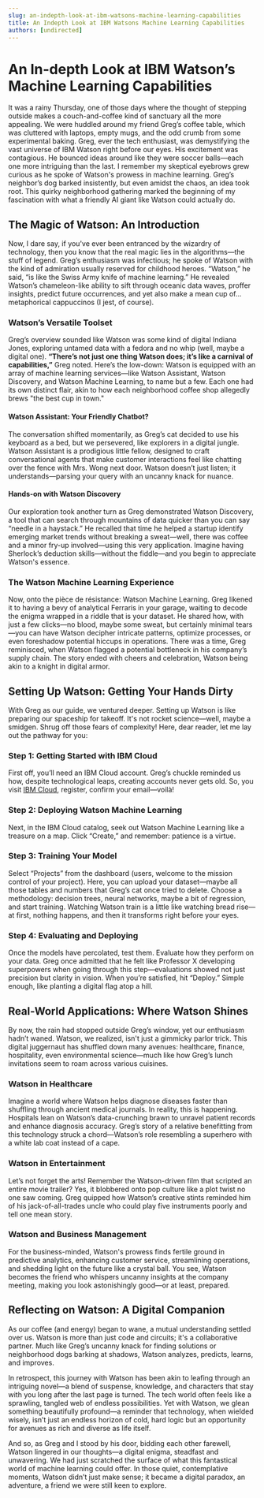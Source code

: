 ```yaml
---
slug: an-indepth-look-at-ibm-watsons-machine-learning-capabilities
title: An Indepth Look at IBM Watsons Machine Learning Capabilities
authors: [undirected]
---
```



# An In-depth Look at IBM Watson’s Machine Learning Capabilities

It was a rainy Thursday, one of those days where the thought of stepping outside makes a couch-and-coffee kind of sanctuary all the more appealing. We were huddled around my friend Greg’s coffee table, which was cluttered with laptops, empty mugs, and the odd crumb from some experimental baking. Greg, ever the tech enthusiast, was demystifying the vast universe of IBM Watson right before our eyes. His excitement was contagious. He bounced ideas around like they were soccer balls—each one more intriguing than the last. I remember my skeptical eyebrows grew curious as he spoke of Watson's prowess in machine learning. Greg’s neighbor’s dog barked insistently, but even amidst the chaos, an idea took root. This quirky neighborhood gathering marked the beginning of my fascination with what a friendly AI giant like Watson could actually do.

## The Magic of Watson: An Introduction

Now, I dare say, if you've ever been entranced by the wizardry of technology, then you know that the real magic lies in the algorithms—the stuff of legend. Greg’s enthusiasm was infectious; he spoke of Watson with the kind of admiration usually reserved for childhood heroes. “Watson,” he said, “is like the Swiss Army knife of machine learning.” He revealed Watson’s chameleon-like ability to sift through oceanic data waves, proffer insights, predict future occurrences, and yet also make a mean cup of... metaphorical cappuccinos (I jest, of course).

### Watson’s Versatile Toolset

Greg’s overview sounded like Watson was some kind of digital Indiana Jones, exploring untamed data with a fedora and no whip (well, maybe a digital one). **“There’s not just one thing Watson does; it’s like a carnival of capabilities,”** Greg noted. Here’s the low-down: Watson is equipped with an array of machine learning services—like Watson Assistant, Watson Discovery, and Watson Machine Learning, to name but a few. Each one had its own distinct flair, akin to how each neighborhood coffee shop allegedly brews "the best cup in town."

#### Watson Assistant: Your Friendly Chatbot?

The conversation shifted momentarily, as Greg’s cat decided to use his keyboard as a bed, but we persevered, like explorers in a digital jungle. Watson Assistant is a prodigious little fellow, designed to craft conversational agents that make customer interactions feel like chatting over the fence with Mrs. Wong next door. Watson doesn’t just listen; it understands—parsing your query with an uncanny knack for nuance.

#### Hands-on with Watson Discovery

Our exploration took another turn as Greg demonstrated Watson Discovery, a tool that can search through mountains of data quicker than you can say “needle in a haystack.” He recalled that time he helped a startup identify emerging market trends without breaking a sweat—well, there was coffee and a minor fry-up involved—using this very application. Imagine having Sherlock’s deduction skills—without the fiddle—and you begin to appreciate Watson's essence.

### The Watson Machine Learning Experience

Now, onto the pièce de résistance: Watson Machine Learning. Greg likened it to having a bevy of analytical Ferraris in your garage, waiting to decode the enigma wrapped in a riddle that is your dataset. He shared how, with just a few clicks—no blood, maybe some sweat, but certainly minimal tears—you can have Watson decipher intricate patterns, optimize processes, or even foreshadow potential hiccups in operations. There was a time, Greg reminisced, when Watson flagged a potential bottleneck in his company’s supply chain. The story ended with cheers and celebration, Watson being akin to a knight in digital armor. 

## Setting Up Watson: Getting Your Hands Dirty

With Greg as our guide, we ventured deeper. Setting up Watson is like preparing our spaceship for takeoff. It's not rocket science—well, maybe a smidgen. Shrug off those fears of complexity! Here, dear reader, let me lay out the pathway for you:

### Step 1: Getting Started with IBM Cloud

First off, you’ll need an IBM Cloud account. Greg’s chuckle reminded us how, despite technological leaps, creating accounts never gets old. So, you visit [IBM Cloud](https://cloud.ibm.com/), register, confirm your email—voilà!

### Step 2: Deploying Watson Machine Learning

Next, in the IBM Cloud catalog, seek out Watson Machine Learning like a treasure on a map. Click “Create,” and remember: patience is a virtue.

### Step 3: Training Your Model

Select “Projects” from the dashboard (users, welcome to the mission control of your project). Here, you can upload your dataset—maybe all those tables and numbers that Greg’s cat once tried to delete. Choose a methodology: decision trees, neural networks, maybe a bit of regression, and start training. Watching Watson train is a little like watching bread rise—at first, nothing happens, and then it transforms right before your eyes.

### Step 4: Evaluating and Deploying

Once the models have percolated, test them. Evaluate how they perform on your data. Greg once admitted that he felt like Professor X developing superpowers when going through this step—evaluations showed not just precision but clarity in vision. When you’re satisfied, hit “Deploy.” Simple enough, like planting a digital flag atop a hill.

## Real-World Applications: Where Watson Shines

By now, the rain had stopped outside Greg’s window, yet our enthusiasm hadn’t waned. Watson, we realized, isn't just a gimmicky parlor trick. This digital juggernaut has shuffled down many avenues: healthcare, finance, hospitality, even environmental science—much like how Greg’s lunch invitations seem to roam across various cuisines.

### Watson in Healthcare

Imagine a world where Watson helps diagnose diseases faster than shuffling through ancient medical journals. In reality, this is happening. Hospitals lean on Watson’s data-crunching brawn to unravel patient records and enhance diagnosis accuracy. Greg’s story of a relative benefitting from this technology struck a chord—Watson’s role resembling a superhero with a white lab coat instead of a cape.

### Watson in Entertainment

Let’s not forget the arts! Remember the Watson-driven film that scripted an entire movie trailer? Yes, it blobbered onto pop culture like a plot twist no one saw coming. Greg quipped how Watson’s creative stints reminded him of his jack-of-all-trades uncle who could play five instruments poorly and tell one mean story.

### Watson and Business Management

For the business-minded, Watson's prowess finds fertile ground in predictive analytics, enhancing customer service, streamlining operations, and shedding light on the future like a crystal ball. You see, Watson becomes the friend who whispers uncanny insights at the company meeting, making you look astonishingly good—or at least, prepared.

## Reflecting on Watson: A Digital Companion

As our coffee (and energy) began to wane, a mutual understanding settled over us. Watson is more than just code and circuits; it's a collaborative partner. Much like Greg’s uncanny knack for finding solutions or neighborhood dogs barking at shadows, Watson analyzes, predicts, learns, and improves.

In retrospect, this journey with Watson has been akin to leafing through an intriguing novel—a blend of suspense, knowledge, and characters that stay with you long after the last page is turned. The tech world often feels like a sprawling, tangled web of endless possibilities. Yet with Watson, we glean something beautifully profound—a reminder that technology, when wielded wisely, isn’t just an endless horizon of cold, hard logic but an opportunity for avenues as rich and diverse as life itself.

And so, as Greg and I stood by his door, bidding each other farewell, Watson lingered in our thoughts—a digital enigma, steadfast and unwavering. We had just scratched the surface of what this fantastical world of machine learning could offer. In those quiet, contemplative moments, Watson didn’t just make sense; it became a digital paradox, an adventure, a friend we were still keen to explore.